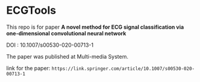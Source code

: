 # ECGTools

This repo is for paper **A novel method for ECG signal classification via one-dimensional convolutional neural network**

DOI : 10.1007/s00530-020-00713-1

The paper was published at Multi-media System.

link for the paper: `https://link.springer.com/article/10.1007/s00530-020-00713-1`
